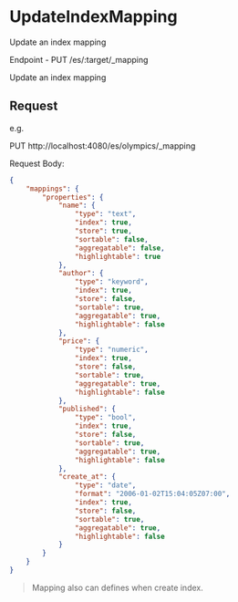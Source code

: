 # UpdateIndexMapping

Update an index mapping

Endpoint - PUT /es/:target/_mapping

Update an index mapping

## Request

e.g.

PUT http://localhost:4080/es/olympics/_mapping

Request Body: 

```json
{
	"mappings": {
		"properties": {
			"name": {
				"type": "text",
				"index": true,
                "store": true,
                "sortable": false,
                "aggregatable": false,
                "highlightable": true
			},
			"author": {
				"type": "keyword",
				"index": true,
                "store": false,
                "sortable": true,
                "aggregatable": true,
                "highlightable": false
			},
			"price": {
				"type": "numeric",
				"index": true,
                "store": false,
                "sortable": true,
                "aggregatable": true,
                "highlightable": false
			},
			"published": {
				"type": "bool",
				"index": true,
                "store": false,
                "sortable": true,
                "aggregatable": true,
                "highlightable": false
			},
			"create_at": {
				"type": "date",
				"format": "2006-01-02T15:04:05Z07:00",
				"index": true,
                "store": false,
                "sortable": true,
                "aggregatable": true,
                "highlightable": false
			}
		}
	}
}
```

> Mapping also can defines when create index.
